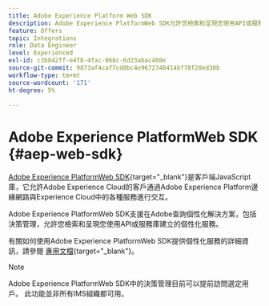 ```yaml
---
title: Adobe Experience Platform Web SDK
description: Adobe Experience PlatformWeb SDK允許您檢索和呈現您使用API或服務庫建立的個性化服務。
feature: Offers
topic: Integrations
role: Data Engineer
level: Experienced
exl-id: c3b842ff-e4f8-4fac-968c-6d23abac408e
source-git-commit: 9873af4caf7cd8bc4e9672748414bf78f28ed30b
workflow-type: tm+mt
source-wordcount: '171'
ht-degree: 5%

---
```


# Adobe Experience PlatformWeb SDK {#aep-web-sdk}

[Adobe Experience PlatformWeb SDK](https://experienceleague.adobe.com/docs/experience-platform/edge/home.html#video-overview){target=&quot;_blank&quot;}是客戶端JavaScript庫，它允許Adobe Experience Cloud的客戶通過Adobe Experience Platform邊緣網路與Experience Cloud中的各種服務進行交互。

Adobe Experience PlatformWeb SDK支援在Adobe查詢個性化解決方案，包括決策管理，允許您檢索和呈現您使用API或服務庫建立的個性化服務。

有關如何使用Adobe Experience PlatformWeb SDK提供個性化服務的詳細資訊，請參閱 [專用文檔](https://experienceleague.adobe.com/docs/experience-platform/edge/personalization/offer-decisioning/offer-decisioning-overview.html#enabling-offer-decisioning){target=&quot;_blank&quot;}。

>[!NOTE]
>
>Adobe Experience PlatformWeb SDK中的決策管理目前可以提前訪問選定用戶。 此功能並非所有IMS組織都可用。
